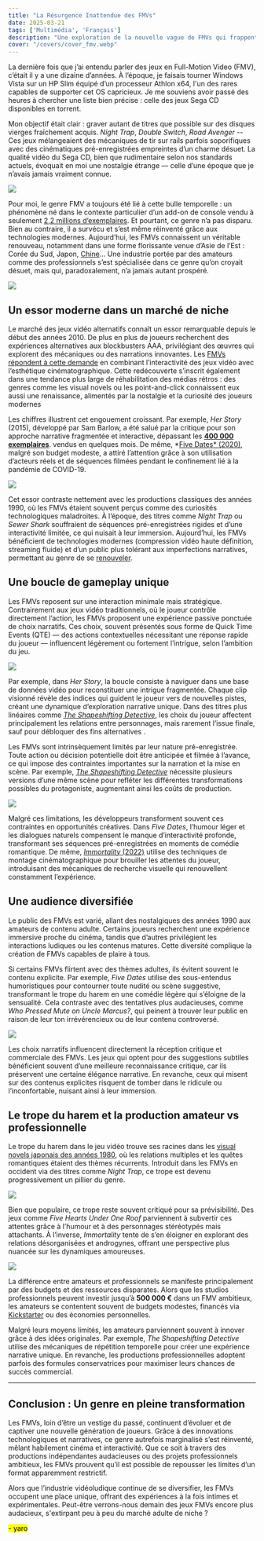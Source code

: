```yaml
---
title: "La Résurgence Inattendue des FMVs"
date: 2025-03-21
tags: ['Multimédia', 'Français']
description: "Une exploration de la nouvelle vague de FMVs qui frappent le marché PC."
cover: "/covers/cover_fmv.webp"
---
```


La dernière fois que j’ai entendu parler des jeux en Full-Motion Video (FMV), c’était il y a une dizaine d’années. À l’époque, je faisais tourner Windows Vista sur un HP Slim équipé d’un processeur Athlon x64, l'un des rares capables de supporter cet OS capricieux. Je me souviens avoir passé des heures à chercher une liste bien précise : celle des jeux Sega CD disponibles en torrent. 

Mon objectif était clair : graver autant de titres que possible sur des disques vierges fraîchement acquis. *Night Trap*, *Double Switch*, *Road Avenger* -- Ces jeux mélangeaient des mécaniques de tir sur rails parfois soporifiques avec des cinématiques pré-enregistrées empreintes d’un charme désuet. La qualité vidéo du Sega CD, bien que rudimentaire selon nos standards actuels, évoquait en moi une nostalgie étrange — celle d’une époque que je n’avais jamais vraiment connue.

![](image-236.png)

Pour moi, le genre FMV a toujours été lié à cette bulle temporelle : un phénomène né dans le contexte particulier d’un add-on de console vendu à seulement [2,2 millions d’exemplaires](https://www.videogamehistory.com/sega-cd-sales). Et pourtant, ce genre n’a pas disparu. Bien au contraire, il a survécu et s’est même réinventé grâce aux technologies modernes. Aujourd’hui, les FMVs connaissent un véritable renouveau, notamment dans une forme florissante venue d’Asie de l’Est : Corée du Sud, Japon, [Chine](https://www.tap.io/article/fmv-games-in-china)… Une industrie portée par des amateurs comme des professionnels s’est spécialisée dans ce genre qu’on croyait désuet, mais qui, paradoxalement, n’a jamais autant prospéré.

![](image-244.png)

## **Un essor moderne dans un marché de niche**

Le marché des jeux vidéo alternatifs connaît un essor remarquable depuis le début des années 2010. De plus en plus de joueurs recherchent des expériences alternatives aux blockbusters AAA, privilégiant des œuvres qui explorent des mécaniques ou des narrations innovantes. Les [FMVs répondent à cette demande](https://www.gamasutra.com/view/news/284736/The_Resurgence_of_FMV_Games.php) en combinant l’interactivité des jeux vidéo avec l’esthétique cinématographique. Cette redécouverte s’inscrit également dans une tendance plus large de réhabilitation des médias rétros : des genres comme les visual novels ou les point-and-click connaissent eux aussi une renaissance, alimentés par la nostalgie et la curiosité des joueurs modernes

Les chiffres illustrent cet engouement croissant. Par exemple, *Her Story* (2015), développé par Sam Barlow, a été salué par la critique pour son approche narrative fragmentée et interactive, dépassant les [**400 000 exemplaires**](https://www.polygon.com/2015/6/24/8837445/her-story-review).  vendus en quelques mois. De même, *[Five Dates* (2020)](https://www.eurogamer.net/articles/2020-11-five-dates-review), malgré son budget modeste, a attiré l’attention grâce à son utilisation d’acteurs réels et de séquences filmées pendant le confinement lié à la pandémie de COVID-19.

![](image-238.png)

Cet essor contraste nettement avec les productions classiques des années 1990, où les FMVs étaient souvent perçus comme des curiosités technologiques maladroites. À l’époque, des titres comme *Night Trap* ou *Sewer Shark* souffraient de séquences pré-enregistrées rigides et d’une interactivité limitée, ce qui nuisait à leur immersion. Aujourd’hui, les FMVs bénéficient de technologies modernes (compression vidéo haute définition, streaming fluide) et d’un public plus tolérant aux imperfections narratives, permettant au genre de se [renouveler](https://www.gamesradar.com/fmv-games-history/).

## **Une boucle de gameplay unique**

Les FMVs reposent sur une interaction minimale mais stratégique. Contrairement aux jeux vidéo traditionnels, où le joueur contrôle directement l’action, les FMVs proposent une expérience passive ponctuée de choix narratifs. Ces choix, souvent présentés sous forme de Quick Time Events (QTE) — des actions contextuelles nécessitant une réponse rapide du joueur — influencent légèrement ou fortement l’intrigue, selon l’ambition du jeu.

![](image-239.png)

Par exemple, dans *Her Story*, la boucle consiste à naviguer dans une base de données vidéo pour reconstituer une intrigue fragmentée. Chaque clip visionné révèle des indices qui guident le joueur vers de nouvelles pistes, créant une dynamique d’exploration narrative unique. Dans des titres plus linéaires comme [*The Shapeshifting Detective*](https://www.metacritic.com/game/pc/the-shapeshifting-detective), les choix du joueur affectent principalement les relations entre personnages, mais rarement l’issue finale, sauf pour débloquer des fins alternatives .

Les FMVs sont intrinsèquement limités par leur nature pré-enregistrée. Toute action ou décision potentielle doit être anticipée et filmée à l’avance, ce qui impose des contraintes importantes sur la narration et la mise en scène. Par exemple, [*The Shapeshifting Detective*](https://www.gamespot.com/articles/shapeshifting-detective-interview/) nécessite plusieurs versions d’une même scène pour refléter les différentes transformations possibles du protagoniste, augmentant ainsi les coûts de production.

![](image-240.png)

Malgré ces limitations, les développeurs transforment souvent ces contraintes en opportunités créatives. Dans *Five Dates*, l’humour léger et les dialogues naturels compensent le manque d’interactivité profonde, transformant ses séquences pré-enregistrées en moments de comédie romantique. De même, [*Immortality* (2022)](https://www.ign.com/articles/immortality-review) utilise des techniques de montage cinématographique pour brouiller les attentes du joueur, introduisant des mécaniques de recherche visuelle qui renouvellent constamment l’expérience.

## **Une audience diversifiée**

Le public des FMVs est varié, allant des nostalgiques des années 1990 aux amateurs de contenu adulte. Certains joueurs recherchent une expérience immersive proche du cinéma, tandis que d’autres privilégient les interactions ludiques ou les contenus matures. Cette diversité complique la création de FMVs capables de plaire à tous.

Si certains FMVs flirtent avec des thèmes adultes, ils évitent souvent le contenu explicite. Par exemple, *Five Dates* utilise des sous-entendus humoristiques pour contourner toute nudité ou scène suggestive, transformant le trope du harem en une comédie légère qui s’éloigne de la sensualité. Cela contraste avec des tentatives plus audacieuses, comme *Who Pressed Mute on Uncle Marcus?*, qui peinent à trouver leur public en raison de leur ton irrévérencieux ou de leur contenu controversé.

![](image-241.png)

Les choix narratifs influencent directement la réception critique et commerciale des FMVs. Les jeux qui optent pour des suggestions subtiles bénéficient souvent d’une meilleure reconnaissance critique, car ils préservent une certaine élégance narrative. En revanche, ceux qui misent sur des contenus explicites risquent de tomber dans le ridicule ou l’inconfortable, nuisant ainsi à leur immersion.
## **Le trope du harem et la production amateur vs professionnelle**

Le trope du harem dans le jeu vidéo trouve ses racines dans les [visual novels japonais des années 1980](https://www.visualnoveldatabase.com/history), où les relations multiples et les quêtes romantiques étaient des thèmes récurrents. Introduit dans les FMVs en occident via des titres comme *Night Trap*, ce trope est devenu progressivement un pillier du genre.

![](image-242.png)

Bien que populaire, ce trope reste souvent critiqué pour sa prévisibilité. Des jeux comme *Five Hearts Under One Roof* parviennent à subvertir ces attentes grâce à l’humour et à des personnages stéréotypés mais attachants. À l’inverse, *Immortality* tente de s’en éloigner en explorant des relations désorganisées et androgynes, offrant une perspective plus nuancée sur les dynamiques amoureuses.

![](image-243.png)

La différence entre amateurs et professionnels se manifeste principalement par des budgets et des ressources disparates. Alors que les studios professionnels peuvent investir jusqu’à **500 000 €** dans un FMV ambitieux, les amateurs se contentent souvent de budgets modestes, financés via [Kickstarter](https://www.kickstarter.com/discover/categories/games) ou des économies personnelles.

Malgré leurs moyens limités, les amateurs parviennent souvent à innover grâce à des idées originales. Par exemple, *The Shapeshifting Detective* utilise des mécaniques de répétition temporelle pour créer une expérience narrative unique. En revanche, les productions professionnelles adoptent parfois des formules conservatrices pour maximiser leurs chances de succès commercial.

---

## **Conclusion : Un genre en pleine transformation**

Les FMVs, loin d’être un vestige du passé, continuent d’évoluer et de captiver une nouvelle génération de joueurs. Grâce à des innovations technologiques et narratives, ce genre autrefois marginalisé s’est réinventé, mêlant habilement cinéma et interactivité. Que ce soit à travers des productions indépendantes audacieuses ou des projets professionnels ambitieux, les FMVs prouvent qu’il est possible de repousser les limites d’un format apparemment restrictif.

Alors que l’industrie vidéoludique continue de se diversifier, les FMVs occupent une place unique, offrant des expériences à la fois intimes et expérimentales. Peut-être verrons-nous demain des jeux FMVs encore plus audacieux, s'extirpant peu à peu du marché adulte de niche ?

<mark> - yaro </mark>